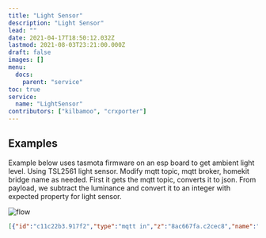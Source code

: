```yaml
---
title: "Light Sensor"
description: "Light Sensor"
lead: ""
date: 2021-04-17T18:50:12.032Z
lastmod: 2021-08-03T23:21:00.000Z
draft: false
images: []
menu:
  docs:
    parent: "service"
toc: true
service:
  name: "LightSensor"
contributors: ["kilbamoo", "crxporter"]
---
```


## Examples

Example below uses tasmota firmware on an esp board to get ambient light level. Using TSL2561 light sensor.
Modify mqtt topic, mqtt broker, homekit bridge name as needed.
First it gets the mqtt topic, converts it to json.
From payload, we subtract the luminance and convert it to an integer with expected property for light sensor.

![flow](https://i.ibb.co/X7b62Fj/flowTSL.jpg)

```json
[{"id":"c11c22b3.917f2","type":"mqtt in","z":"8ac667fa.c2cec8","name":"sonoff12","topic":"tele/sonoff12/SENSOR","qos":"2","datatype":"auto","broker":"1e53b5d8.56e33a","x":76,"y":412,"wires":[["79b3e787.48c528"]]},{"id":"79b3e787.48c528","type":"json","z":"8ac667fa.c2cec8","name":"","property":"payload","action":"","pretty":false,"x":239,"y":413,"wires":[["6eb3b1bc.61b1d"]]},{"id":"9f8da133.70e86","type":"debug","z":"8ac667fa.c2cec8","name":"","active":false,"tosidebar":true,"console":false,"tostatus":false,"complete":"payload","targetType":"msg","x":646,"y":475,"wires":[]},{"id":"6eb3b1bc.61b1d","type":"function","z":"8ac667fa.c2cec8","name":"GetLumi","func":"msg.payload = {\n    CurrentAmbientLightLevel\t: parseInt(msg.payload.TSL2561.Illuminance)\n}\nreturn msg;\n","outputs":1,"noerr":0,"x":403,"y":413,"wires":[["9f8da133.70e86","8742cf23.9c419"]]},{"id":"8742cf23.9c419","type":"homekit-service","z":"8ac667fa.c2cec8","isParent":true,"bridge":"4c36a4e3.de153c","parentService":"","name":"LichtNiveau","serviceName":"LightSensor","topic":"","filter":false,"manufacturer":"JeroVanl","model":"TSL2561","serialNo":"01/04/2019","characteristicProperties":"{}","x":652,"y":414,"wires":[[]]},{"id":"1e53b5d8.56e33a","type":"mqtt-broker","z":"","name":"MQTTonRasp","broker":"192.168.2.61","port":"1883","clientid":"","usetls":false,"compatmode":true,"keepalive":"60","cleansession":true,"birthTopic":"","birthQos":"0","birthPayload":"","closeTopic":"","closeQos":"0","closePayload":"","willTopic":"","willQos":"0","willPayload":""},{"id":"4c36a4e3.de153c","type":"homekit-bridge","z":"","bridgeName":"BridgeOnNodeRed","pinCode":"111-11-111","port":"","allowInsecureRequest":false,"manufacturer":"JeroVanl","model":"MQTT_Talk","serialNo":"24/03/2019","customMdnsConfig":false,"mdnsMulticast":true,"mdnsInterface":"","mdnsPort":"","mdnsIp":"","mdnsTtl":"","mdnsLoopback":true,"mdnsReuseAddr":true}]
```
